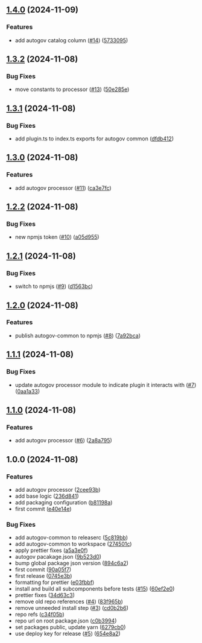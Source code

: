 ## [1.4.0](https://github.com/liatrio/backstage-plugin-autogov/compare/v1.3.2...v1.4.0) (2024-11-09)

### Features

* add autogov catalog column ([#14](https://github.com/liatrio/backstage-plugin-autogov/issues/14)) ([5733095](https://github.com/liatrio/backstage-plugin-autogov/commit/5733095cf1d48d2bc4d4314a18e2256c134a1dc1))

## [1.3.2](https://github.com/liatrio/backstage-plugin-autogov/compare/v1.3.1...v1.3.2) (2024-11-08)

### Bug Fixes

* move constants to processor ([#13](https://github.com/liatrio/backstage-plugin-autogov/issues/13)) ([50e285e](https://github.com/liatrio/backstage-plugin-autogov/commit/50e285e402499e0c64433850a5e3dd32769587d0))

## [1.3.1](https://github.com/liatrio/backstage-plugin-autogov/compare/v1.3.0...v1.3.1) (2024-11-08)

### Bug Fixes

* add plugin.ts to index.ts exports for autogov common ([dfdb412](https://github.com/liatrio/backstage-plugin-autogov/commit/dfdb4123e30aab4369c8ea59e95950fd1f7fa779))

## [1.3.0](https://github.com/liatrio/backstage-plugin-autogov/compare/v1.2.2...v1.3.0) (2024-11-08)

### Features

* add autogov processor ([#11](https://github.com/liatrio/backstage-plugin-autogov/issues/11)) ([ca3e7fc](https://github.com/liatrio/backstage-plugin-autogov/commit/ca3e7fc4cc6800024d9b4b4b8dc56add9698bbfa))

## [1.2.2](https://github.com/liatrio/backstage-plugin-autogov/compare/v1.2.1...v1.2.2) (2024-11-08)

### Bug Fixes

* new npmjs token ([#10](https://github.com/liatrio/backstage-plugin-autogov/issues/10)) ([a05d955](https://github.com/liatrio/backstage-plugin-autogov/commit/a05d955227ab418c6487a278d41278dce939e528))

## [1.2.1](https://github.com/liatrio/backstage-plugin-autogov/compare/v1.2.0...v1.2.1) (2024-11-08)

### Bug Fixes

* switch to npmjs ([#9](https://github.com/liatrio/backstage-plugin-autogov/issues/9)) ([d1563bc](https://github.com/liatrio/backstage-plugin-autogov/commit/d1563bc81a9c3f2942794fe4f0ad33442e01265d))

## [1.2.0](https://github.com/liatrio/backstage-plugin-autogov/compare/v1.1.1...v1.2.0) (2024-11-08)

### Features

* publish autogov-common to npmjs ([#8](https://github.com/liatrio/backstage-plugin-autogov/issues/8)) ([7a92bca](https://github.com/liatrio/backstage-plugin-autogov/commit/7a92bca7151bc1807ef4880eecdce38bdf951d6e))

## [1.1.1](https://github.com/liatrio/backstage-plugin-autogov/compare/v1.1.0...v1.1.1) (2024-11-08)

### Bug Fixes

* update autogov processor module to indicate plugin it interacts with ([#7](https://github.com/liatrio/backstage-plugin-autogov/issues/7)) ([0aa1a33](https://github.com/liatrio/backstage-plugin-autogov/commit/0aa1a3346dd23ae1a608d52eaf7fedb37b9d308f))

## [1.1.0](https://github.com/liatrio/backstage-plugin-autogov/compare/v1.0.0...v1.1.0) (2024-11-08)

### Features

* add autogov processor ([#6](https://github.com/liatrio/backstage-plugin-autogov/issues/6)) ([2a8a795](https://github.com/liatrio/backstage-plugin-autogov/commit/2a8a7958b83b7fbcb888d93c9a03935d6266e1d7))

## 1.0.0 (2024-11-08)

### Features

* add autogov processor ([2cee93b](https://github.com/liatrio/backstage-plugin-autogov/commit/2cee93beb0479de60a4b89126212d63c28c4a921))
* add base logic ([236d841](https://github.com/liatrio/backstage-plugin-autogov/commit/236d84167cbcb98abe4b1f9ca80239cc611297b2))
* add packaging configuration ([b81198a](https://github.com/liatrio/backstage-plugin-autogov/commit/b81198a96390fac9feeabbadbfa076e5ec987976))
* first commit ([e40e14e](https://github.com/liatrio/backstage-plugin-autogov/commit/e40e14eac82c14156bbe86a05fb265e474809b36))

### Bug Fixes

* add autogov-common to releaserc ([5c819bb](https://github.com/liatrio/backstage-plugin-autogov/commit/5c819bb8beb932fe29a5fddd3c0c077925d1d744))
* add autogov-common to workspace ([274501c](https://github.com/liatrio/backstage-plugin-autogov/commit/274501ca43d0067e965c3db45e6c088a2f0653dc))
* apply prettier fixes ([a5a3e0f](https://github.com/liatrio/backstage-plugin-autogov/commit/a5a3e0fba9162f42c3b3f81e61f9afd8975f1206))
* autogov pacakage.json ([9b523d0](https://github.com/liatrio/backstage-plugin-autogov/commit/9b523d0e7fb463215c931ea40f52212387cc0f93))
* bump global package json version ([894c6a2](https://github.com/liatrio/backstage-plugin-autogov/commit/894c6a29d937f5535c3230bcec9f1e90360b6a8d))
* first commit ([90a05f7](https://github.com/liatrio/backstage-plugin-autogov/commit/90a05f76b6ad3d40a829a4f0d1f8a4e46ee79189))
* first release ([0745e3b](https://github.com/liatrio/backstage-plugin-autogov/commit/0745e3b50c1cf0082c537f8a3d33a327e7f38462))
* formatting for prettier ([e03fbbf](https://github.com/liatrio/backstage-plugin-autogov/commit/e03fbbf79940fcea57b49501574f0778e9908f9d))
* install and build all subcomponents before tests ([#15](https://github.com/liatrio/backstage-plugin-autogov/issues/15)) ([60ef2e0](https://github.com/liatrio/backstage-plugin-autogov/commit/60ef2e02e8daa5cf0cd8e1e1e8e664ad13690a0e))
* prettier fixes ([34d63c3](https://github.com/liatrio/backstage-plugin-autogov/commit/34d63c38b01ec3034ec6b7d517a238c60d723a9a))
* remove old repo references ([#4](https://github.com/liatrio/backstage-plugin-autogov/issues/4)) ([83f965b](https://github.com/liatrio/backstage-plugin-autogov/commit/83f965bcd3b85efc0eebde3bef46a98132f0ac44))
* remove unneeded install step ([#3](https://github.com/liatrio/backstage-plugin-autogov/issues/3)) ([cd0b2b6](https://github.com/liatrio/backstage-plugin-autogov/commit/cd0b2b6733d79d20826d44cc37ba287bb08630d5))
* repo refs ([c34f05b](https://github.com/liatrio/backstage-plugin-autogov/commit/c34f05bf98a3b2aeca1221c767d58547222b2f75))
* repo url on root package.json ([c0b3994](https://github.com/liatrio/backstage-plugin-autogov/commit/c0b39941a2df85ecbe69d9108e6d373e051f2662))
* set packages public, update yarn ([6279cb0](https://github.com/liatrio/backstage-plugin-autogov/commit/6279cb06601a8390d74a46cd553b4b13c9aad293))
* use deploy key for release ([#5](https://github.com/liatrio/backstage-plugin-autogov/issues/5)) ([654e8a2](https://github.com/liatrio/backstage-plugin-autogov/commit/654e8a2d106aaacee55d6900547bd31d518407da))
